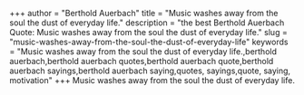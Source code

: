 +++
author = "Berthold Auerbach"
title = "Music washes away from the soul the dust of everyday life."
description = "the best Berthold Auerbach Quote: Music washes away from the soul the dust of everyday life."
slug = "music-washes-away-from-the-soul-the-dust-of-everyday-life"
keywords = "Music washes away from the soul the dust of everyday life.,berthold auerbach,berthold auerbach quotes,berthold auerbach quote,berthold auerbach sayings,berthold auerbach saying,quotes, sayings,quote, saying, motivation"
+++
Music washes away from the soul the dust of everyday life.
